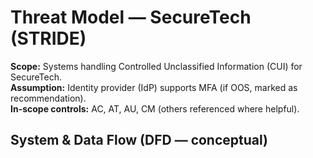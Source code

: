 # Threat Model — SecureTech (STRIDE)

**Scope:** Systems handling Controlled Unclassified Information (CUI) for SecureTech.  
**Assumption:** Identity provider (IdP) supports MFA (if OOS, marked as recommendation).  
**In-scope controls:** AC, AT, AU, CM (others referenced where helpful).

## System & Data Flow (DFD — conceptual)
